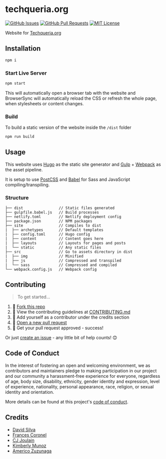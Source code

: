 # techqueria.org

[![GitHub Issues](https://img.shields.io/github/issues/techqueria/website.svg?style=flat-square)](https://github.com/techqueria/website/issues) [![GitHub Pull Requests](https://img.shields.io/github/issues-pr/techqueria/website.svg?style=flat-square)](https://github.com/techqueria/website/pulls) [![MIT License](https://img.shields.io/github/license/techqueria/website.svg?style=flat-square)](http://badges.mit-license.org)

Website for [Techqueria.org](http://techqueria.org/)

## Installation

```bash
npm i
```

### Start Live Server

```bash
npm start
```

This will automatically open a browser tab with the website and BrowserSync will automatically reload the CSS or refresh the whole page, when stylesheets or content changes.

### Build

To build a static version of the website inside the `/dist` folder

```bash
npm run build
```

## Usage

This website uses [Hugo](https://gohugo.io/) as the static site generator and [Gulp](https://gulpjs.com/) + [Webpack](https://webpack.js.org/) as the asset pipeline.

It is setup to use [PostCSS](http://postcss.org/) and [Babel](https://babeljs.io/) for Sass and JavaScript compiling/transpiling.

### Structure

```text
├── dist                // Static files generated
├── gulpfile.babel.js   // Build processes
├── netlify.toml        // Netlify deployment config
├── package.json        // NPM packages
├── site                // Compiles to dist
|  ├── archetypes       // Default templates
|  ├── config.toml      // Hugo config
|  ├── content          // Content goes here
|  ├── layouts          // Layouts for pages and posts
|  └── static           // Any static files
├── src                 // Go to assets directory in dist
|  ├── img              // Minified
|  ├── js               // Compressed and transpiled
|  └── sass             // Compressed and compiled
└── webpack.config.js   // Webpack config
```

## Contributing

> To get started...

1.  🍴 [Fork this repo](https://github.com/techqueria/website#fork-destination-box)
2.  🔨 View the contributing guidelines at [CONTRIBUTING.md](CONTRIBUTING.md)
3.  👥 Add yourself as a contributor under the credits section
4.  🔧 [Open a new pull request](https://github.com/techqueria/website/compare)
5.  🎉 Get your pull request approved - success!

Or just [create an issue](https://github.com/techqueria/website/issues) - any little bit of help counts! 😊

## Code of Conduct

In the interest of fostering an open and welcoming environment, we as contributors and maintainers pledge to making participation in our project and our community a harassment-free experience for everyone, regardless of age, body size, disability, ethnicity, gender identity and expression, level of experience, nationality, personal appearance, race, religion, or sexual identity and orientation.

More details can be found at this project's [code of conduct](.github/CODE_OF_CONDUCT.md).

## Credits

- [David Silva](https://github.com/dvidsilva)
- [Frances Coronel](https://github.com/fvcproductions)
- [CJ Joulain](https://github.com/cjoulain)
- [Kimberly Munoz](https://github.com/KimberlyMunoz)
- [Americo Zuzunaga](https://github.com/azuzunaga)
